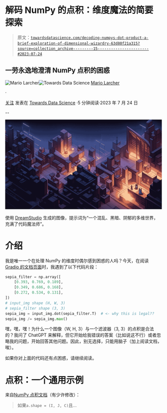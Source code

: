 # 解码 NumPy 的点积：维度魔法的简要探索

> 原文：[`towardsdatascience.com/decoding-numpys-dot-product-a-brief-exploration-of-dimensional-wizardry-63d80f21a315?source=collection_archive---------15-----------------------#2023-07-24`](https://towardsdatascience.com/decoding-numpys-dot-product-a-brief-exploration-of-dimensional-wizardry-63d80f21a315?source=collection_archive---------15-----------------------#2023-07-24)

## 一劳永逸地澄清 NumPy 点积的困惑

[](https://mnslarcher.medium.com/?source=post_page-----63d80f21a315--------------------------------)![Mario Larcher](https://mnslarcher.medium.com/?source=post_page-----63d80f21a315--------------------------------)[](https://towardsdatascience.com/?source=post_page-----63d80f21a315--------------------------------)![Towards Data Science](https://towardsdatascience.com/?source=post_page-----63d80f21a315--------------------------------) [Mario Larcher](https://mnslarcher.medium.com/?source=post_page-----63d80f21a315--------------------------------)

·

[关注](https://medium.com/m/signin?actionUrl=https%3A%2F%2Fmedium.com%2F_%2Fsubscribe%2Fuser%2Fcd2b72f39ad4&operation=register&redirect=https%3A%2F%2Ftowardsdatascience.com%2Fdecoding-numpys-dot-product-a-brief-exploration-of-dimensional-wizardry-63d80f21a315&user=Mario+Larcher&userId=cd2b72f39ad4&source=post_page-cd2b72f39ad4----63d80f21a315---------------------post_header-----------) 发表在 [Towards Data Science](https://towardsdatascience.com/?source=post_page-----63d80f21a315--------------------------------) ·5 分钟阅读·2023 年 7 月 24 日[](https://medium.com/m/signin?actionUrl=https%3A%2F%2Fmedium.com%2F_%2Fvote%2Ftowards-data-science%2F63d80f21a315&operation=register&redirect=https%3A%2F%2Ftowardsdatascience.com%2Fdecoding-numpys-dot-product-a-brief-exploration-of-dimensional-wizardry-63d80f21a315&user=Mario+Larcher&userId=cd2b72f39ad4&source=-----63d80f21a315---------------------clap_footer-----------)

--

[](https://medium.com/m/signin?actionUrl=https%3A%2F%2Fmedium.com%2F_%2Fbookmark%2Fp%2F63d80f21a315&operation=register&redirect=https%3A%2F%2Ftowardsdatascience.com%2Fdecoding-numpys-dot-product-a-brief-exploration-of-dimensional-wizardry-63d80f21a315&source=-----63d80f21a315---------------------bookmark_footer-----------)![](img/3a4c3b065c8db38640141fa8b5164cca.png)

使用 [DreamStudio](https://beta.dreamstudio.ai/generate) 生成的图像，提示词为“一个混乱、黑暗、阴郁的多维世界，充满了代码魔法师”。

# 介绍

我是唯一一个在处理 NumPy 的维度时偶尔感到困惑的人吗？今天，在阅读 [Gradio 的文档页面](https://www.gradio.app/guides/quickstart#an-image-example)时，我遇到了以下代码片段：

```py
sepia_filter = np.array([
    [0.393, 0.769, 0.189], 
    [0.349, 0.686, 0.168],
    [0.272, 0.534, 0.131],
])
# input_img shape (H, W, 3)
# sepia_filter shape (3, 3)
sepia_img = input_img.dot(sepia_filter.T)  # <- why this is legal??
sepia_img /= sepia_img.max()
```

嘿，嘿，嘿！为什么一个图像（W, H, 3）与一个滤波器（3, 3）的点积是合法的？我问了 ChatGPT 来解释，但它开始给我错误的答案（比如说这不行）或者忽略我的问题，开始回答其他问题。因此，别无选择，只能用脑子（加上阅读文档，唉）。

如果你对上面的代码还有点困惑，请继续阅读。

# 点积：一个通用示例

来自[NumPy 点积文档](https://numpy.org/doc/stable/reference/generated/numpy.dot.html)（有少许修改）：

> 如果`a.shape = (I, J, C)`且…
